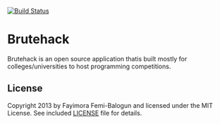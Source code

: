 [![Build Status](https://travis-ci.org/fayimora/brutehack-frontend.png)](https://travis-ci.org/fayimora/brutehack-frontend)

# Brutehack

Brutehack is an open source application thatis built mostly for colleges/universities to host
programming competitions.

## License

Copyright 2013 by Fayimora Femi-Balogun and licensed under the MIT License. See included
[LICENSE](/fayimora/brutehack-frontend/blob/master/LICENSE) file for details.
